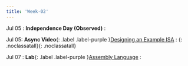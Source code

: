 ```yaml
---
title: 'Week-02'
---
```


Jul 05
: **Independence Day (Observed)**
  : 

 
Jul 05: **Async Video**{: .label .label-purple }[Designing an Example ISA](https://canvas.ucsd.edu/courses/27993/external_tools/82)
  : [<i class="icon fas fas fa-video"></i>](https://canvas.ucsd.edu/courses/27993/external_tools/82 "video"){: .noclassatall}[<i class="icon fas fa-chalkboard-teacher"></i>](# "annotated slides"){: .noclassatall}

Jul 07
: **Lab**{: .label .label-purple }[Assembly Language](#)
  : [](#)

